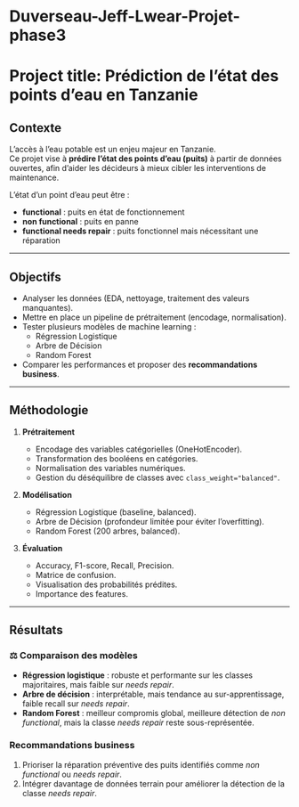 # Duverseau-Jeff-Lwear-Projet-phase3

# Project title: Prédiction de l’état des points d’eau en Tanzanie

##  Contexte
L’accès à l’eau potable est un enjeu majeur en Tanzanie.  
Ce projet vise à **prédire l’état des points d’eau (puits)** à partir de données ouvertes, afin d’aider les décideurs à mieux cibler les interventions de maintenance.

L’état d’un point d’eau peut être :
- **functional** : puits en état de fonctionnement  
- **non functional** : puits en panne  
- **functional needs repair** : puits fonctionnel mais nécessitant une réparation  

---

##  Objectifs
- Analyser les données (EDA, nettoyage, traitement des valeurs manquantes).  
- Mettre en place un pipeline de prétraitement (encodage, normalisation).  
- Tester plusieurs modèles de machine learning :  
  - Régression Logistique  
  - Arbre de Décision  
  - Random Forest  
- Comparer les performances et proposer des **recommandations business**.  

---

##  Méthodologie
1. **Prétraitement**  
   - Encodage des variables catégorielles (OneHotEncoder).  
   - Transformation des booléens en catégories.  
   - Normalisation des variables numériques.  
   - Gestion du déséquilibre de classes avec `class_weight="balanced"`.  

2. **Modélisation**  
   - Régression Logistique (baseline, balanced).  
   - Arbre de Décision (profondeur limitée pour éviter l’overfitting).  
   - Random Forest (200 arbres, balanced).  

3. **Évaluation**  
   - Accuracy, F1-score, Recall, Precision.  
   - Matrice de confusion.  
   - Visualisation des probabilités prédites.  
   - Importance des features.  

---

##  Résultats
### ⚖ Comparaison des modèles
- **Régression logistique** : robuste et performante sur les classes majoritaires, mais faible sur *needs repair*.  
- **Arbre de décision** : interprétable, mais tendance au sur-apprentissage, faible recall sur *needs repair*.  
- **Random Forest** : meilleur compromis global, meilleure détection de *non functional*, mais la classe *needs repair* reste sous-représentée.  

###  Recommandations business
1. Prioriser la réparation préventive des puits identifiés comme *non functional* ou *needs repair*.  
2. Intégrer davantage de données terrain pour améliorer la détection de la classe *needs repair*.  

